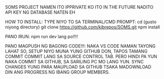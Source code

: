 SOMS PROJECT NAMEN ITO IPPRIVATE KO ITO IN THE FUTURE NADITO API KEY NG DATABASE NATEN EH

HOW TO INSTALL:
TYPE NIYO TO SA TERMINAL/CMD PROMPT:
cd (gusto niyong directory)
git clone https://github.com/kibrepos/SOMS.git
npm install

PANO IRUN:
npm run dev lang po!!!!


PANO MAGPUSH NG BAGONG CODE!!!:
NAKA VS CODE NAMAN TAYONG LAHAT SO, SETUP NIYO MUNA YUNG GITHUB DON, TAPOS TAMANG COMMIT COMMIT LANG SA SOURCE CONTROL TAB. PERO HINDI PA YUN NAKA COMMIT SA GITHUB, SA SARILING PC MO LANG YUN. SYNC CHANGES YUNG PARA MAUPLOAD SA GITHUB TSAKA MADOWNLOAD DIN ANG PROGRESS NG IBANG GROUP MEMBERS.
